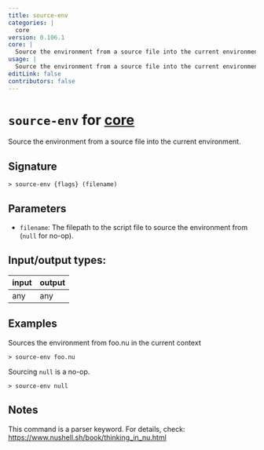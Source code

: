 ```yaml
---
title: source-env
categories: |
  core
version: 0.106.1
core: |
  Source the environment from a source file into the current environment.
usage: |
  Source the environment from a source file into the current environment.
editLink: false
contributors: false
---
```

<!-- This file is automatically generated. Please edit the command in https://github.com/nushell/nushell instead. -->

# `source-env` for [core](/commands/categories/core.md)

<div class='command-title'>Source the environment from a source file into the current environment.</div>

## Signature

```> source-env {flags} (filename)```

## Parameters

 -  `filename`: The filepath to the script file to source the environment from (`null` for no-op).


## Input/output types:

| input | output |
| ----- | ------ |
| any   | any    |
## Examples

Sources the environment from foo.nu in the current context
```nu
> source-env foo.nu

```

Sourcing `null` is a no-op.
```nu
> source-env null

```

## Notes
This command is a parser keyword. For details, check:
  https://www.nushell.sh/book/thinking_in_nu.html